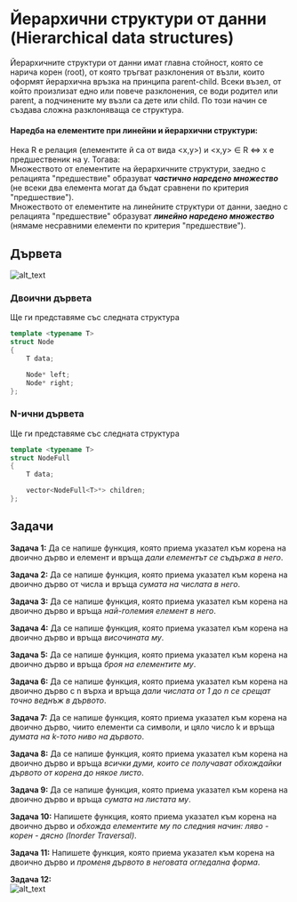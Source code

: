 # Йерархични структури от данни (Hierarchical data structures)

Йерархичните структури от данни имат главна стойност, която се нарича корен (root), от която тръгват разклонения от възли, които оформят йерархична връзка на принципа parent-child. Всеки възел, от който произлизат едно или повече разклонения, се води родител или parent, а подчинените му възли са дете или child. По този начин се създава сложна разклоняваща се структура.  

#### Наредба на елементите при линейни и йерархични структури:
Нека R е релация (елементите й са от вида <x,y>) и <x,y> ∈ R <=> x е предшественик на y. Тогава:  
Множеството от елементите на йерархичните структури, заедно с релацията "предшествие" образуват ***частично наредено множество*** (не всеки два елемента могат да бъдат сравнени по критерия "предшествие").  
Множеството от елементите на линейните структури от данни, заедно с релацията "предшествие" образуват ***линейно наредено множество*** (нямаме несравними елементи по критерия "предшествие").  

## Дървета 
![alt_text](https://i.ibb.co/MZcSHQM/Binary-tree.png)

### Двоични дървета
Ще ги представяме със следната структура  
```c++
template <typename T>
struct Node
{
	T data;

	Node* left;
	Node* right;
};
```
### N-ични дървета
Ще ги представяме със следната структура  
```c++
template <typename T>
struct NodeFull
{
	T data;

	vector<NodeFull<T>*> children;
};
```

## Задачи

**Задача 1:** Да се напише функция, която приема указател към корена на двоично дърво и елемент и връща *дали елементът се съдържа в него*.  

**Задача 2:** Да се напише функция, която приема указател към корена на двоично дърво от числа и връща *сумата на числата в него*.  

**Задача 3:** Да се напише функция, която приема указател към корена на двоично дърво и връща *най-големия елемент в него*.  

**Задача 4:** Да се напише функция, която приема указател към корена на двоично дърво и връща *височината му*.  

**Задача 5:** Да се напише функция, която приема указател към корена на двоично дърво и връща *броя на елементите му*.  

**Задача 6:** Да се напише функция, която приема указател към корена на двоично дърво с n върха и връща *дали числата от 1 до n се срещат точно веднъж в дървото*.  

**Задача 7:** Да се напише функция, която приема указател към корена на двоично дърво, чиито елементи са символи, и цяло число k и връща *думата на k-тото ниво на дървото*.  

 **Задача 8:** Да се напише функция, която приема указател към корена на двоично дърво и връща *всички думи, които се получават обхождайки дървото от корена до някое листо*.  

**Задача 9:** Да се напише функция, която приема указател към корена на двоично дърво и връща *сумата на листата му*.  

**Задача 10:** Напишете функция, която приема указател към корена на двоично дърво и *обхожда елементите му по следния начин: ляво - корен - дясно (Inorder Traversal)*.  

**Задача 11:** Напишете функция, която приема указател към корена на двоично дърво и *променя дървото в неговата огледална форма*.  

**Задача 12:**  
![alt_text](https://i.ibb.co/dtgdSFv/Tripple-tree.png)
